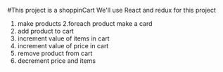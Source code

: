 #This project is a shoppinCart
We'll use React and redux for this project

1. make products
2.foreach product make a card
3. add product to cart
4. increment value of items in cart
5. increment value of price in cart
6. remove product from cart
7. decrement price and items

